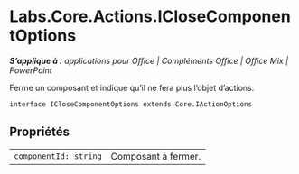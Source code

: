 
# <a name="labs.core.actions.iclosecomponentoptions"></a>Labs.Core.Actions.ICloseComponentOptions

 _**S’applique à :** applications pour Office | Compléments Office | Office Mix | PowerPoint_

Ferme un composant et indique qu’il ne fera plus l’objet d’actions.

```
interface ICloseComponentOptions extends Core.IActionOptions
```


## <a name="properties"></a>Propriétés


|||
|:-----|:-----|
| `componentId: string`|Composant à fermer.|
